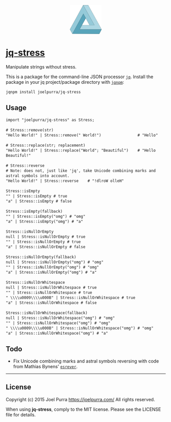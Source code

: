 <p align="center">
  <a href="https://github.com/joelpurra/jqnpm"><img src="https://raw.githubusercontent.com/joelpurra/jqnpm/master/resources/logotype/penrose-triangle.svg?sanitize=true" alt="jqnpm logotype, a Penrose triangle" width="100" border="0" /></a>
</p>

# [jq-stress](https://github.com/joelpurra/jq-stress)

Manipulate strings without stress.

This is a package for the command-line JSON processor [`jq`](https://stedolan.github.io/jq/). Install the package in your jq project/package directory with [`jqnpm`](https://github.com/joelpurra/jqnpm):

```bash
jqnpm install joelpurra/jq-stress
```



## Usage


```jq
import "joelpurra/jq-stress" as Stress;

# Stress::remove(str)
"Hello World!" | Stress::remove(" World!")                # "Hello"

# Stress::replace(str; replacement)
"Hello World!" | Stress::replace("World"; "Beautiful")    # "Hello Beautiful!"

# Stress::reverse
# Note: does not, just like 'jq', take Unicode combining marks and astral symbols into account.
"Hello World!" | Stress::reverse    # "!dlroW olleH"

Stress::isEmpty
"" | Stress::isEmpty # true
"a" | Stress::isEmpty # false

Stress::isEmpty(fallback)
"" | Stress::isEmpty("omg") # "omg"
"a" | Stress::isEmpty("omg") # "a"

Stress::isNullOrEmpty
null | Stress::isNullOrEmpty # true
"" | Stress::isNullOrEmpty # true
"a" | Stress::isNullOrEmpty # false

Stress::isNullOrEmpty(fallback)
null | Stress::isNullOrEmpty("omg") # "omg"
"" | Stress::isNullOrEmpty("omg") # "omg"
"a" | Stress::isNullOrEmpty("omg") # "a"

Stress::isNullOrWhitespace
null | Stress::isNullOrWhitespace # true
"" | Stress::isNullOrWhitespace # true
" \\\\u0009\\\\u000B" | Stress::isNullOrWhitespace # true
"a" | Stress::isNullOrWhitespace # false

Stress::isNullOrWhitespace(fallback)
null | Stress::isNullOrWhitespace("omg") # "omg"
"" | Stress::isNullOrWhitespace("omg") # "omg"
" \\\\u0009\\\\u000B" | Stress::isNullOrWhitespace("omg") # "omg"
"a" | Stress::isNullOrWhitespace("omg") # "a"
```


## Todo

- Fix Unicode combining marks and astral symbols reversing with code from Mathias Bynens' [`esrever`](https://github.com/mathiasbynens/esrever).



---

## License
Copyright (c) 2015 Joel Purra <https://joelpurra.com/>
All rights reserved.

When using **jq-stress**, comply to the MIT license. Please see the LICENSE file for details.

